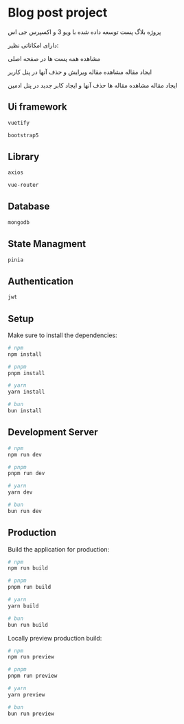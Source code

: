 # Blog post project

پروژه بلاگ پست توسعه داده شده با ویو 3 و اکسپرس جی اس

دارای امکاناتی نظیر:

مشاهده همه پست ها در صفحه اصلی

ایجاد مقاله مشاهده مقاله ویرایش و حذف آنها در پنل کاربر

ایجاد مقاله مشاهده مقاله ها حذف آنها و ایجاد کابر جدید در پنل ادمین



## Ui framework

```bash
vuetify

bootstrap5
```

## Library

```bash
axios

vue-router
```

## Database

```bash
mongodb
```

## State Managment

```bash
pinia
```

## Authentication

```bash
jwt
```

## Setup

Make sure to install the dependencies:

```bash
# npm
npm install

# pnpm
pnpm install

# yarn
yarn install

# bun
bun install
```

## Development Server

```bash
# npm
npm run dev

# pnpm
pnpm run dev

# yarn
yarn dev

# bun
bun run dev
```

## Production

Build the application for production:

```bash
# npm
npm run build

# pnpm
pnpm run build

# yarn
yarn build

# bun
bun run build
```

Locally preview production build:

```bash
# npm
npm run preview

# pnpm
pnpm run preview

# yarn
yarn preview

# bun
bun run preview
```

